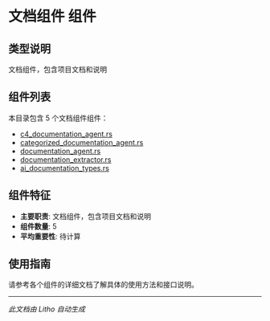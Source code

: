 # 文档组件 组件

## 类型说明
文档组件，包含项目文档和说明

## 组件列表

本目录包含 5 个文档组件组件：

- [c4_documentation_agent.rs](c4_documentation_agent.rs.md)
- [categorized_documentation_agent.rs](categorized_documentation_agent.rs.md)
- [documentation_agent.rs](documentation_agent.rs.md)
- [documentation_extractor.rs](documentation_extractor.rs.md)
- [ai_documentation_types.rs](ai_documentation_types.rs.md)

## 组件特征
- **主要职责**: 文档组件，包含项目文档和说明
- **组件数量**: 5
- **平均重要性**: 待计算

## 使用指南
请参考各个组件的详细文档了解具体的使用方法和接口说明。

---
*此文档由 Litho 自动生成*
